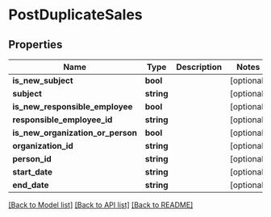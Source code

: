 # PostDuplicateSales

## Properties

 Name                              | Type       | Description | Notes      
-----------------------------------|------------|-------------|------------
 **is_new_subject**                | **bool**   |             | [optional] 
 **subject**                       | **string** |             | [optional] 
 **is_new_responsible_employee**   | **bool**   |             | [optional] 
 **responsible_employee_id**       | **string** |             | [optional] 
 **is_new_organization_or_person** | **bool**   |             | [optional] 
 **organization_id**               | **string** |             | [optional] 
 **person_id**                     | **string** |             | [optional] 
 **start_date**                    | **string** |             | [optional] 
 **end_date**                      | **string** |             | [optional] 

[[Back to Model list]](../../README.md#documentation-for-models) [[Back to API list]](../../README.md#documentation-for-api-endpoints) [[Back to README]](../../README.md)


